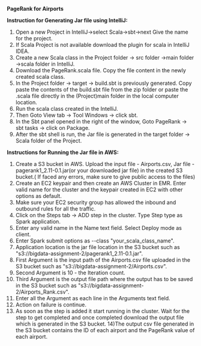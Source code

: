 **PageRank for Airports**

**Instruction for Generating Jar file using IntelliJ:**

1) Open a new Project in IntelliJ->select Scala->sbt->next Give the name for the project. 
2) If Scala Project is not available download the plugin for scala in IntelliJ IDEA.
3) Create a new Scala class in the Project folder -> src folder ->main folder ->scala folder in IntelliJ.
4) Download the PageRank.scala file. Copy the file content in the newly created scala class.
5) In the Project folder -> target -> build.sbt is previously generated. Copy paste the contents of the build.sbt file from the zip folder or paste the .scala file directly in the (Project)main folder in the local computer location.
6) Run the scala class created in the IntelliJ.
7) Then Goto View tab -> Tool Windows -> click sbt.
8) In the Sbt panel opened in the right of the window, Goto PageRank -> sbt tasks -> click on Package.
9) After the sbt shell is run, the Jar file is generated in the target folder -> Scala folder of the Project.

**Instructions for Running the Jar file in AWS:**

1) Create a S3 bucket in AWS. Upload the input file - Airports.csv, Jar file - pagerank1_2.11-0.1.jar(or your downloaded jar file) in the created S3 bucket.( If faced any errors, make sure to give public access to the files)
2) Create an EC2 keypair and then create an AWS Cluster in EMR. Enter valid name for the cluster and the keypair created in EC2 with other options as default.
3) Make sure your EC2 security group has allowed the inbound and outbound rules for all the traffic.
4) Click on the Steps tab -> ADD step in the cluster. Type Step type as Spark application.
5) Enter any valid name in the Name text field. Select Deploy mode as client.
6) Enter Spark submit options as  --class "your_scala_class_name".
7) Application location is the jar file location in the S3 bucket such as "s3://bigdata-assignment-2/pagerank1_2.11-0.1.jar".
8) First Argument is the input path of the Airports.csv file uploaded in the S3 bucket such as "s3://bigdata-assignment-2/Airports.csv".
9) Second Argument is 10 - the Iteration count.
10) Third Argument is the output file path where the output has to be saved in the S3 bucket such as  "s3://bigdata-assignment-2/Airports_Rank.csv".
11) Enter all the Argument as each line in the Arguments text field.
12) Action on failure is continue.
13) As soon as the step is added it start running in the cluster. Wait for the step to get completed and once completed download the output file which is generated in the S3 bucket.
14)The output csv file generated in the S3 bucket contains the ID of each airport and the PageRank value of each airport.
